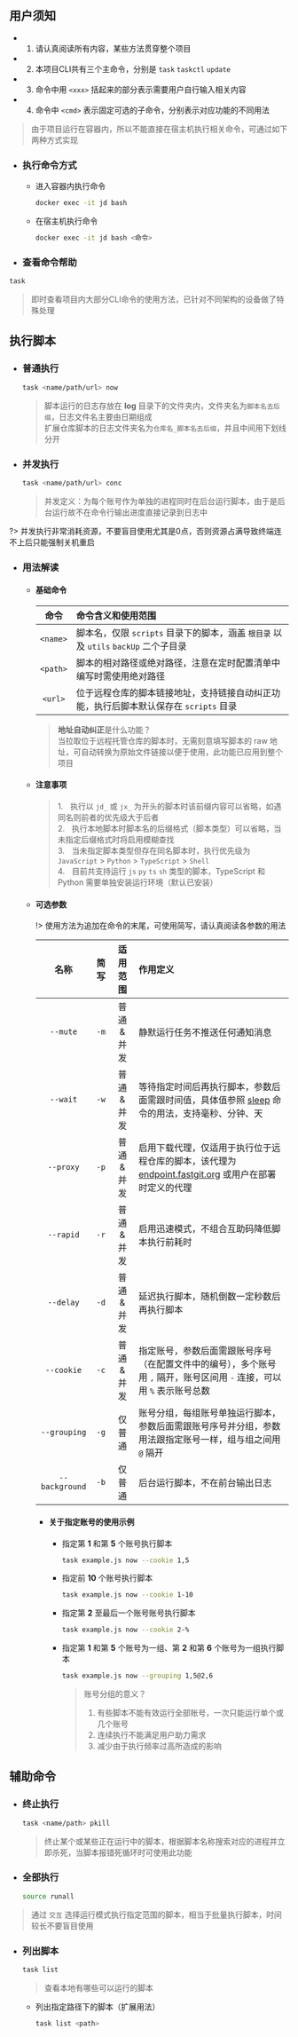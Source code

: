 ## 用户须知
- 1. 请认真阅读所有内容，某些方法贯穿整个项目
- 2. 本项目CLI共有三个主命令，分别是 `task` `taskctl` `update`
- 3. 命令中用 `<xxx>` 括起来的部分表示需要用户自行输入相关内容
- 4. 命令中 `<cmd>` 表示固定可选的子命令，分别表示对应功能的不同用法

> 由于项目运行在容器内，所以不能直接在宿主机执行相关命令，可通过如下两种方式实现

- ### 执行命令方式

    - 进入容器内执行命令

        ```bash
        docker exec -it jd bash
        ```

    - 在宿主机执行命令

        ```bash
        docker exec -it jd bash <命令>
        ```

- ### 查看命令帮助

```bash
task
```
> 即时查看项目内大部分CLI命令的使用方法，已针对不同架构的设备做了特殊处理

## 执行脚本

  - ### 普通执行

    ```bash
    task <name/path/url> now
    ```
    > 脚本运行的日志存放在 **log** 目录下的文件夹内，文件夹名为`脚本名去后缀`，日志文件名主要由日期组成\
    > 扩展仓库脚本的日志文件夹名为`仓库名_脚本名去后缀`，并且中间用下划线分开

  - ### 并发执行

    ```bash
    task <name/path/url> conc
    ```
    > 并发定义：为每个账号作为单独的进程同时在后台运行脚本，由于是后台运行故不在命令行输出进度直接记录到日志中

  ?> 并发执行非常消耗资源，不要盲目使用尤其是0点，否则资源占满导致终端连不上后只能强制关机重启

- ### 用法解读

  - #### 基础命令

    |    命令    |                              命令含义和使用范围                                  |
    | :-------: | :---------------------------------------------------------------------------- |
    | `<name>`  |   脚本名，仅限 `scripts` 目录下的脚本，涵盖 `根目录` 以及 `utils` `backUp` 二个子目录  |
    | `<path>`  |   脚本的相对路径或绝对路径，注意在定时配置清单中编写时需使用绝对路径                      |
    | `<url>`   |   位于远程仓库的脚本链接地址，支持链接自动纠正功能，执行后脚本默认保存在 `scripts` 目录     |

    > **地址自动纠正**是什么功能？\
    > 当拉取位于远程托管仓库的脚本时，无需刻意填写脚本的 raw 地址，可自动转换为原始文件链接以便于使用，此功能已应用到整个项目

  - #### 注意事项

    > 1.ㅤ执行以 `jd_` 或 `jx_` 为开头的脚本时该前缀内容可以省略，如遇同名则前者的优先级大于后者\
    > 2.ㅤ执行本地脚本时脚本名的后缀格式（脚本类型）可以省略，当未指定后缀格式时将启用模糊查找\
    > 3.ㅤ当未指定脚本类型但存在同名脚本时，执行优先级为 `JavaScript` > `Python` > `TypeScript` > `Shell`\
    > 4.ㅤ目前共支持运行 `js` `py` `ts` `sh` 类型的脚本，TypeScript 和 Python 需要单独安装运行环境（默认已安装）

  - #### 可选参数

    !> 使用方法为追加在命令的末尾，可使用简写，请认真阅读各参数的用法

    |        名称        |    简写  |    适用范围   |                                                                作用定义                                                                |
    | :---------------: | :------: | :----------: |:------------------------------------------------------------------------------------------------------------------------------------- |
    |   `--mute`        |   `-m`   |  普通 & 并发  | 静默运行任务不推送任何通知消息                                                                                                              |
    |   `--wait`        |   `-w`   |  普通 & 并发  | 等待指定时间后再执行脚本，参数后面需跟时间值，具体值参照 [sleep](https://www.runoob.com/linux/linux-comm-sleep.html) 命令的用法，支持毫秒、分钟、天  |
    |   `--proxy`       |   `-p`   |  普通 & 并发  | 启用下载代理，仅适用于执行位于远程仓库的脚本，该代理为 [endpoint.fastgit.org](https://doc.fastgit.org) 或用户在部署时定义的代理                     | 
    |   `--rapid`       |   `-r`   |  普通 & 并发  | 启用迅速模式，不组合互助码降低脚本执行前耗时                                                                                                  |
    |   `--delay`       |   `-d`   |  普通 & 并发  | 延迟执行脚本，随机倒数一定秒数后再执行脚本                                                                                                    |
    |   `--cookie`      |   `-c`   |  普通 & 并发  | 指定账号，参数后面需跟账号序号（在配置文件中的编号），多个账号用 `,` 隔开，账号区间用 `-` 连接，可以用 `%` 表示账号总数                                 |
    |   `--grouping`    |   `-g`   |    仅普通     |  账号分组，每组账号单独运行脚本，参数后面需跟账号序号并分组，参数用法跟指定账号一样，组与组之间用 `@` 隔开                                              |
    |   `--background`  |   `-b`   |    仅普通     |  后台运行脚本，不在前台输出日志                                                                                                             |

    - #### 关于指定账号的使用示例

      - 指定第 **1** 和第 **5** 个账号执行脚本

        ```bash
        task example.js now --cookie 1,5
        ```

      - 指定前 **10** 个账号执行脚本

        ```bash
        task example.js now --cookie 1-10
        ```

      - 指定第 **2** 至最后一个账号账号执行脚本

        ```bash
        task example.js now --cookie 2-%
        ```

      - 指定第 **1** 和第 **5** 个账号为一组、第 **2** 和第 **6** 个账号为一组执行脚本

        ```bash
        task example.js now --grouping 1,5@2,6
        ```

        > 账号分组的意义？
        > 1. 有些脚本不能有效运行全部账号，一次只能运行单个或几个账号
        > 2. 连续执行不能满足用户助力需求
        > 3. 减少由于执行频率过高所造成的影响

## 辅助命令

  - ### 终止执行

    ```bash
    task <name/path> pkill
    ```
    > 终止某个或某些正在运行中的脚本，根据脚本名称搜索对应的进程并立即杀死，当脚本报错死循环时可使用此功能

  - ### 全部执行

    ```bash
    source runall
    ```
> 通过 `交互` 选择运行模式执行指定范围的脚本，相当于批量执行脚本，时间较长不要盲目使用

  - ### 列出脚本

    ```bash
    task list
    ```
    > 查看本地有哪些可以运行的脚本

    - 列出指定路径下的脚本（扩展用法）

      ```bash
      task list <path>
      ```
